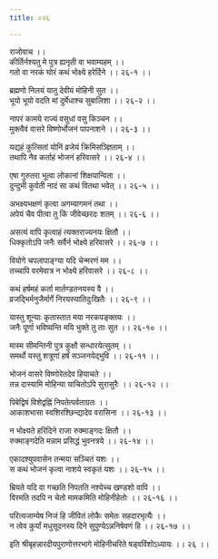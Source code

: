 ```yaml
---
title: ०२६

---
```

राजोवाच ।।  
कीर्तिर्नश्यतु मे पुत्र ह्यनृती वा भवाम्यहम् ।।  
गतो वा नरकं घोरं कथं भोक्ष्ये हरेर्दिने ।। २६-१ ।।  
  
ब्रह्मणो निलयं यातु देवीयं मोहिनी सुत ।।  
भूयो भूयो वदति मां दुर्मेधाश्च सुबालिशा ।। २६-२ ।।  
  
नापरं कामये राज्यं वसुधां वसु किञ्चन ।।  
मुक्त्वैवं वासरे विष्णोर्भोजनं पापनाशने ।। २६-३ ।।  
  
यद्यहं कुत्सितां योनिं व्रजेयं क्रिमिसञ्ज्ञिताम् ।।  
तथापि नैव कर्ताहं भोजनं हरिवासरे ।। २६-४ ।।  
  
एषा गुरुतरा भूत्वा लोकानां शिक्षयान्विता ।।  
दुन्दुभी कुर्वती नादं सा कथं वितथा भवेत् ।। २६-५ ।।  
  
अभक्ष्यभक्षणं कृत्वा अगम्यागमनं तथा ।।  
अपेयं चैव पीत्वा तु किं जीवेच्छरदः शतम् ।। २६-६ ।।  
  
असत्यं वापि कृत्वाहं त्यक्तराज्यनयः क्षितौ ।।  
धिक्कृतोऽपि जनैः सर्वैर्न भोक्ष्ये हरिवासरे ।। २६-७ ।।  
  
वियोगे चपलापाङ्ग्या यदि चेन्मरणं मम ।।  
तच्चापि वरमेवात्र न भोक्ष्ये हरिवासरे ।। २६-८ ।।  
  
कथं हर्षमहं कर्ता मार्तण्डतनयस्य वै ।।  
व्रजद्भिर्मनुजैर्मार्गे निरयस्यातिदुःखितैः ।। २६-९ ।।  
  
यास्तु शून्याः कृतास्तात मया नरकपङ्क्तयः ।।  
जनैः पूर्णा भविष्यन्ति मयि भुक्ते तु ताः सुत ।। २६-१० ।।  
  
मास्म सीमन्तिनी पुत्र कुक्षौ सन्धारयेत्सुतम् ।।  
समर्थो यस्तु शत्रूणां हर्षं सञ्जनयेद्भुवि ।। २६-११ ।।  
  
भोजनं वासरे विष्णोरेतदेव हियाचते ।।  
तन्न दास्यामि मोहिन्या याचितोऽपि सुरासुरैः ।। २६-१२ ।।  
  
पिबेद्विषं विशेद्वह्निं निपतेत्पर्वताग्रतः ।।  
आकाशभासा स्वशिरश्छिन्द्यादेव वरासिना ।। २६-१३ ।।  
  
न भोक्ष्यते हरिदिने राजा रुक्माङ्गदः क्षितौ ।।  
रुक्माङ्गदेति मन्नाम प्रसिद्धं भुवनत्रये ।। २६-१४ ।।  
  
एकादश्युपवासेन तन्मया सञ्चितं यशः ।।  
स कथं भोजनं कृत्वा नाशये स्वकृतं यशः ।। २६-१५ ।।  
  
म्रियते यदि वा गच्छति निपतति नश्येच्च खण्डशो वापि ।।  
विरमति तदपि न चेतो मामकमिति मोहिनीहेतोः ।। २६-१६ ।।  
  
परित्यजाम्येष निजं हि जीवितं लोकैः समेतः सहदारभृत्यैः ।।  
न त्वेव कुर्यां मधुसूदनस्य दिने सुपुण्येऽन्ननिषेवणं हि ।। २६-१७ ।।  
  
इति श्रीबृहन्नारदीयपुराणोत्तरभागे मोहिनीचरिते षड्वविंशोऽध्यायः ।। २६ ।।